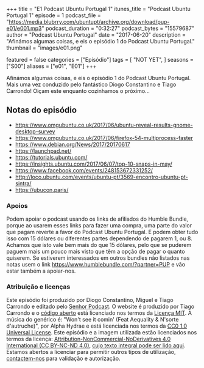 +++
title = "E1 Podcast Ubuntu Portugal 1"
itunes_title = "Podcast Ubuntu Portugal 1"
episode = 1
podcast_file = "https://media.blubrry.com/ubuntupt/archive.org/download/pup-e01/e001.mp3"
podcast_duration = "0:32:27"
podcast_bytes = "15579687"
author = "Podcast Ubuntu Portugal"
date = "2017-06-20"
description = "Afinámos algumas coisas, e eis o episódio 1 do Podcast Ubuntu Portugal."
thumbnail = "images/e01.png"

featured = false
categories = ["Episódio"]
tags = [
  "NOT YET",
]
seasons = ["S00"]
aliases = ["e01", "E01"]
+++

Afinámos algumas coisas, e eis o episódio 1 do Podcast Ubuntu Portugal.
Mais uma vez conduzido pelo fantástico Diogo Constantino e Tiago Carrondo!
Oiçam este enquanto cozinhamos o próximo…

## Notas do episódio
* https://www.omgubuntu.co.uk/2017/06/ubuntu-reveal-results-gnome-desktop-survey
* https://www.omgubuntu.co.uk/2017/06/firefox-54-multiprocess-faster
* https://www.debian.org/News/2017/20170617
* https://launchpad.net/
* https://tutorials.ubuntu.com/
* https://insights.ubuntu.com/2017/06/07/top-10-snaps-in-may/
* https://www.facebook.com/events/248153672331252/
* http://loco.ubuntu.com/events/ubuntu-pt/3569-encontro-ubuntu-pt-sintra/
* https://ubucon.paris/


### Apoios
Podem apoiar o podcast usando os links de afiliados do Humble Bundle, porque ao usarem esses links para fazer uma compra, uma parte do valor que pagam reverte a favor do Podcast Ubuntu Portugal.
E podem obter tudo isso com 15 dólares ou diferentes partes dependendo de pagarem 1, ou 8.
Achamos que isto vale bem mais do que 15 dólares, pelo que se puderem paguem mais um pouco mais visto que têm a opção de pagar o quanto quiserem.
Se estiverem interessados em outros bundles não listados nas notas usem o link https://www.humblebundle.com/?partner=PUP e vão estar também a apoiar-nos.

### Atribuição e licenças
Este episódio foi produzido por Diogo Constantino, Miguel e Tiago Carrondo e editado pelo [Senhor Podcast](https://senhorpodcast.pt/).
O website é produzido por Tiago Carrondo e o [código aberto](https://gitlab.com/podcastubuntuportugal/website) está licenciado nos termos da [Licença MIT](https://gitlab.com/podcastubuntuportugal/website/main/LICENSE).
A música do genérico é: "Won't see it comin' (Feat Aequality & N'sorte d'autruche)", por Alpha Hydrae e está licenciada nos termos da [CC0 1.0 Universal License](https://creativecommons.org/publicdomain/zero/1.0/).
Este episódio e a imagem utilizada estão licenciados nos termos da licença: [Attribution-NonCommercial-NoDerivatives 4.0 International (CC BY-NC-ND 4.0)](https://creativecommons.org/licenses/by-nc-nd/4.0/), [cujo texto integral pode ser lido aqui](https://creativecommons.org/licenses/by-nc-nd/4.0/legalcode). Estamos abertos a licenciar para permitir outros tipos de utilização, [contactem-nos](https://podcastubuntuportugal.org/contactos) para validação e autorização.

